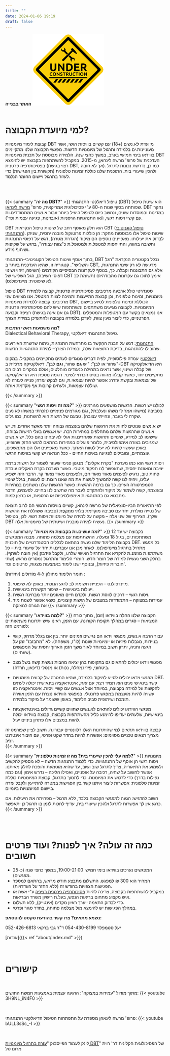 ```yaml
---
title: "" 
date: 2024-01-06 19:19 
draft: false
---
```


**האתר בבנייה**
![under construction](/content/underconstruction.png)
<br>
<br>

# למי מיועדת הקבוצה? 
קבוצת לימוד מיומנויות DBT מיועדת לא.נשים (+18) עם קשיים בוויסות רגשי, אשר מעוניינות.ים בלמידה ותרגול של מיומנויות חדשות. מפגשי הקבוצה שלנו מתקיימים בווידאו בימי חמישי בערב, במשך כחצי שנה. הלמידה מבוססת על תכנית מיומנויות DBT העדכנית של פרופ' מרשה לינהאן, מ-2015. 
במקביל להשתתפות בקבוצה יש להימצא בפסיכותרפיה פרטנית (רצוי בגישת DBT, אך לא חובה). כמו כן, נדרשת נכונות לתרגל ולהכין שיעורי בית. התוכנית שלנו כוללת זמינוּת טלפונית (תקשורת בין הפגישות) כדי לעזור בתרגול ויישום החומר הנלמד. 


<br>
<br>


{{< summary "**מה זה DBT?**" >}}
טיפול דיאלקטי התנהגותי (DBT) הוא שיטת טיפול שפותחה בסוף שנות ה-80 ע"י פסיכולוגית אמריקאית, פרופ' <a href="https://he.wikipedia.org/wiki/%D7%9E%D7%A8%D7%A9%D7%94_%D7%9C%D7%99%D7%A0%D7%94%D7%90%D7%9F" target="_blank">מרשה לינהאן</a>. DBT נחקר במדינות ובמוסדות שונים, ונחשב כיום לטיפול היעיל ביותר עבור א.נשים המתמודדים.ות עם קשיי ויסות רגשי, ו/או התנהגויות הרסניות (אובדנות, פגיעה עצמית וכד'). 

DBT הוא חלק מאוסף רחב של שיטות טיפול הנקראות CBT (<a href="https://he.wikipedia.org/wiki/%D7%98%D7%99%D7%A4%D7%95%D7%9C_%D7%A7%D7%95%D7%92%D7%A0%D7%99%D7%98%D7%99%D7%91%D7%99-%D7%94%D7%AA%D7%A0%D7%94%D7%92%D7%95%D7%AA%D7%99" target="_blank">טיפול קוגניטיבי התנהגותי</a>). שיטות טיפול אלו מבוססות מחקר: הן כוללות פרוטוקול מובנה יחסית, שניתן לבדוק את יעילותו. מאפיינים נוספים הם מיקוד (הגדרת מטרה), דגש על דפוסי התנהגות וחשיבה בהווה, והתייחסות למטפל.ת ולמטופל.ת כ"צוות עבודה", בדגש על שקיפוּת ושיתוף מידע. 





בתוך אוסף שיטות הטיפול הקוגניטיבי-התנהגותי, DBT נכלל בקטגוריה הנקראת "הגל השלישי". קטגוריה זו, שהיא העדכנית ביותר ב-CBT, מדגישה לא רק שינוי התנהגות, אלא גם התבוננות וקבלה. כך, בנוסף לעקרונות הבסיסיים הקודמים (חשיפה, זיהוי ושינוי דפוסי חשיבה), הגל השלישי של CBT אימץ לתוכו גם עקרונות מהבודהיזם (תשומת לב לא שיפוטית: מיינדפולנס).

טיפול DBT סטנדרטי כולל ארבעה מרכיבים: פסיכותרפיה פרטנית, קבוצה ללמידת מיומנויות, זמינוּת טלפונית, וכן קבוצת התייעצות ותמיכה לצוות המטפל. אנו מציעים שני מרכיבים: קבוצה ללמידת מיומנויות DBT, הכוללת זמינוּת טלפונית לסיוע ביישום המיומנויות. לקבוצה מגיעים משתתפים ומשתתפות שיש להם פסיכותרפיה פרטנית רציפה וקבועה (גם אם אינה בגישת DBT). אנו נמצאים בקשר עם המטפלות והמטפלים הפרטניים, כדי ליצור מעין צוות, לעדכן בלמידה בקבוצה ולהתעדכן במידת הצורך. 

**מה משמעות ראשי התיבות?**  
Dialectical Behavioral Therapy, טיפול התנהגותי דיאלקטי. 

<ins>התנהגותי</ins>: דגש על הבנת ההֶקשר בו מתרחשת התנהגות, ניתוח שרשרת האירועים שהובילו להתנהגות, בדיקת התוצאות שלה, ובמידת הצורך– למידת התנהגויות חדשות. 

<ins>דיאלקטי</ins>: עמדה פילוסופית, לפיה דברים מנוגדים לעתים מתקיימים במקביל. במקום "שחור או לבן": "יש **גם** שחור, **וגם** לבן". דיאלקטיקה מרכזית ב-DBT היא הדיאלקטיקה של קבלה ושינוי, אשר נראים בתחילה כניגודים מוחלטים; אולם במקרים רבים הם מתקיימים יחד, כאשר קבלה מהווה בסיס הכרחי לשינוי. דוגמה נוספת היא הדיאלקטיקה של עצמאות ובקשת עזרה: אפשר להיות עצמאי.ת, וגם לבקש עזרה; פנייה לעזרה לא שוללת עצמאות, ולעתים קרובות אף מקדמת אותה. 

{{< /summary >}}


{{< summary "**מה זה ויסות רגשי?**" >}}
לכולנו יש רגשות. הרגשות מושפעים מגורמים בסביבה (מישהו אמר לי משהו ונעלבתי), וגם מגורמים פנימיים (נזכרתי במשהו לא נעים שקרה לי בעבר, ונהייתי עצובה). טבעם של רגשות הוא להשתנות, כמו גלים.  

יש א.נשים שנוטים לחוות את הרגשות שלהם בעוצמה גבוהה יותר מאשר אחרים.ות. יש א.נשים שהרגשות שלהם מתחלפים במהירות רבה. יש א.נשים בעלי רגישות גבוהה, שישימו לב למידע, שינויים ותחושות שאחרים.ות אולי לא יבחינו בהם כלל. יש א.נשים שמגיבים בצורה אימפולסיבית, כלומר פועלים במהירות בהתאם לרגש החזק שהופיע, באופן שעשוי להיות לא יעיל לטווח הארוך. כאשר מאפיינים אלו הם מתמשכים, עוצמתיים, ומובילים לפגיעה באיכות החיים - ככל הנראה יש קושי בוויסות הרגשי.  

ויסות רגשי הוא כמו מערכת "בקרת אקלים": מנגנון פנימי שעוזר לשמור על רגשות ברמה יציבה ומאוזנת יחסית, שתאפשר לנו תפקוד מיטבי. כאשר מערכת בקרת האקלים עובדת פחות טוב, נרגיש לפעמים מאוד מאוד חם, ולפעמים מאוד מאוד קר. הדבר הזה ישפיע עלינו, ויהיה לנו קשה להמשיך לעשות את מה שאנו רוצות.ים לעשות, בגלל שינויי הטמפרטורה העזים. כך גם ברמה הרגשית: כאשר הרגשות שלנו משתנים במהירות ובעוצמה, קשה לשמור על מיקוד ולהתקדם לעבר מה שחשוב לנו בחיים. לפעמים, הדבר מתבטא גם בהתנהגויות אימפולסיביות או הרסניות, או ברצון למות.

לפי התיאוריה הביו-סוציאלית של מרשה לינהאן, קשיים בוויסות הרגשי הם לרוב תוצאה של נטייה מולדת, יחד עם סביבה מוקדמת בלתי מתַקֶּפֶת (סביבה ששוללת את הרגשות שלך). הצירוף של שני אלה – מקשה על למידה של מיומנויות ויסות רגשי. לכן, בטיפול DBT נעשית למידה מובנית ושיטתית של מיומנויות אלה. 
{{< /summary >}}


{{< summary "**מה עושים.ות בקבוצת מיומנויות?**" >}}
בקבוצה יש עד 12 משתתפות.ים, בגיל 18 ומעלה. ההשתתפות עם מצלמה פתוחה. מבנה המפגשים בקבוצת הלימוד שלנו נעשה בהתאם לכללים הסטנדרטיים של תוכנית DBT. כל מפגש מתחיל בתרגול מיינדפולנס. לאחר מכן אנו עוברים.ות יחד על שיעורי בית – כל משתתפ.ת מוזמנ.ת להקריא את התרגיל האישי שלה.ו, ולקבל פידבק (אין חובה לשתף). בחלק השני נעשית למידה של חומר חדש. חומרי הלימוד והתרגול נמסרים מראש (שתי חוברות פיזיות), ובנוסף ישנו לימוד באמצעות מצגות, סרטונים וכד'. 

חומר הלימוד מחולק ל-4 מוֹדוּלים (יחידות) :
1. מיינדפולנס – הפניית תשומת לב לרגע הנוכחי, באופן לא שיפוטי. 
2. יעילוּת בינאישית – שיפור תקשורת בינאישית.
3. ויסות רגשי – דרכים לווסת רגשות, ולקדם חיים מאוזנים יותר מבחינה רגשית.
4. עמידוּת במצוקה – התמודדות במצבים של רגשות קיצוניים, כשאי אפשר לשנות מיד את הגורם למצוקה
{{< /summary >}}


{{< summary "**למה בווידאו?**" >}}
הקבוצה שלנו החלה בווידאו (זום), מתוך כורח המציאות – סגרים במהלך תקופת הקורונה. עם הזמן, ראינו שיש יתרונות משמעותיים לפורמט הזה: 
- עבור הרבה א.נשים, מפגשי וידאו הם נגישים וזמינים יותר. בין אם בגלל מרחק, קושי בניידות, מגבלות פיזיות או יומיומיות שונות (לו"ז, משפחה). לא "מתבזבז" זמן על הגעה וחניה, יתרון חשוב במיוחד לאור משך הזמן הארוך יחסית של המפגשים (שעתיים).
 
- מפגשי וידאו יכולים להתאים גם בתקופות בהן יציאה מהבית נעשית קשה בשל מצב ביטחוני, פיזי (מחלה, נכות) או מנטלי (דיכאון, חרדה).
  
- מפגשי וידאו יכולים לסייע למיקוד בלמידה, שהיא המטרה של קבוצת מיומנויות DBT. קשר בינאישי נעים הוא תמיד רצוי; עם זאת, אינטראקציה בינאישית יכולה לעתים להקשות על למידה בקבוצה, במיוחד אצל א.נשים עם קשיי ויסות. אינטראקציה כזו עשויה להיות מועצמת במפגש פרונטלי. במפגשי הווידאו נוצרת עם הזמן אווירה תומכת ושיתופית סביב הלימוד, באופן ששומר על מיקוד בלמידה.
  
- מפגשי הווידאו יכולים להתאים לא.נשים שחווים קשיים גדולים באינטראקציות בינאישיות, שלעתים יעדיפו להימנע כליל מהשתתפות בקבוצה; קבוצה בווידאו יכולה להוות במצבים אלו פתרון ביניים יעיל.

קבוצה בווידאו תתאים למי שהיתרונות האלו רלוונטיים עבורו.ה. חשוב לציין שפורמט זה מצריך תנאים טכניים מסוימים: אפשרות להיות בחדר שקט ופרטי, עם חיבור אינטרנט יציב.  
{{< /summary >}}


{{< summary "**למה עלי להכין שיעורי בית? מה זו זמינוּת טלפונית?**" >}}
מיומנויות ויסות רגשי הן אוסף של התנהגויות. כדי ללמוד התנהגות חדשה – לא מספיק להקשיב ולשמוע את התיאוריה, צריך לתרגל שוב ושוב, עד שהיא מוטמעת והופכת לחלק מאיתנו. אפשר לחשוב על שחיה, רכיבה על אופניים, ואפילו הליכה – נדרש אימון (וגם כמה נפילות בדרך) כדי לרכוש את המיומנות. כדי לתמוך בתרגול, קבוצת המיומנויות כוללת זמינוּת טלפונית: אפשרות ליצור איתנו קשר בין הפגישות במטרה להתייעץ ולקבל עזרה ביישום המיומנויות ביומיום.

חשוב להדגיש: הגעה למפגשי הקבוצה בלבד, ללא תרגול – מפחיתה את היעילוּת.  אם כרגע אין לך אפשרות לתרגל ולהכין שיעורי בית, עדיף לחכות לזמן בו תרגול כן יתאפשר. 
{{< /summary >}}

<br>
<br>


# כמה זה עולה? איך לפנות? ועוד פרטים חשובים
- המפגשים נערכים בווידאו בימי חמישי 19:00-21:00, במשך כחצי שנה (כ-25 מפגשים). 
- המחיר הוא 300 ₪ למפגש. התשלום מתבצע חודש מראש, בהתאם למספר הפגישות הצפויות בחודש זה (ללא החזר על העדרויות).  
- במקביל להשתתפות בקבוצה, צריכה להיות <ins>פסיכותרפיה פרטנית רציפה</ins> ע"י אשת או איש מקצוע מתחום בריאות הנפש, בעל.ת רישיון משרד הבריאות. 
- כדי לבדוק התאמה ייערך ראיון מקדים (אינטייק), ללא תשלום.
- במהלך הפגישות יש להימצא מול מצלמה פתוחה, בחדר סגור ופרטי. 

**נשמע מתאים? צרו קשר בהודעת טקסט לווטסאפ:**

יעל סטמפלר 054-430-8199
ד"ר גבי ברקאי 052-426-6813

[אודות]({{< ref "about/index.md" >}})
<br>
<br>
<br>
# קישורים
<br>

מתוך מודול "עמידוּת במצוקה": הרגעה עצמית באמצעות חמשת החושים:
{{< youtube 3H9NL_iN4F0 >}}

<br>

פרופ' מרשה לינאהן מספרת על התפתחות הטיפול הדיאלקטי התנהגותי: 
{{< youtube bULL3sSc_-I >}}


<br>


לינק לעמוד הפייסבוק "<a href="https://www.facebook.com/Ph.D.ravitmaromtal/" target="_blank">עזרה בתרגול מיומנויות DBT</a>" של הפסיכולוגית הקלינית דר' רוית מרום טל











